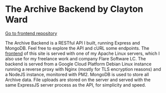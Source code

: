 # The Archive Backend by Clayton Ward
[Go to frontend repository](https://github.com/theclayton/the-archive)

The Archive Backend is a RESTful API I built, running Express and MongoDB. Feel free to explore the API and cURL some endpoints. The [frontend](https://github.com/theclayton/the-archive) of this site is served with one of my Apache Linux servers, which I also use for my freelance work and company Flare Software LC. The backend is served from a Google Cloud Platform Debian Linux instance running a reverse proxy with Nginx (mostly for TLS encryption reasons) and a NodeJS instance, monitored with PM2. MongoDB is used to store all Archive data. File uploads are stored on the server and served with the same ExpressJS server process as the API, for simplicity and speed.
